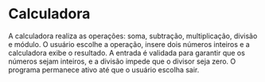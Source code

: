 # Calculadora
A calculadora realiza as operações: soma, subtração, multiplicação, divisão e módulo. O usuário escolhe a operação, insere dois números inteiros e a calculadora exibe o resultado. A entrada é validada para garantir que os números sejam inteiros, e a divisão impede que o divisor seja zero. O programa permanece ativo até que o usuário escolha sair.
